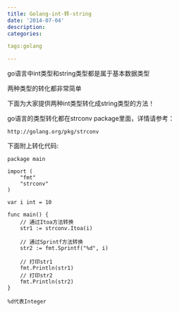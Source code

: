 ```yaml
---
title: Golang-int-转-string
date: '2014-07-04'
description:
categories:

tags:golang

---
```


go语言中int类型和string类型都是属于基本数据类型

两种类型的转化都非常简单

下面为大家提供两种int类型转化成string类型的方法！

go语言的类型转化都在strconv package里面，详情请参考：

	http://golang.org/pkg/strconv

下面附上转化代码:

	package main  
	  
	import (  
	    "fmt"  
	    "strconv"  
	)  
	  
	var i int = 10  
	  
	func main() {  
	    // 通过Itoa方法转换  
	    str1 := strconv.Itoa(i)  
	  
	    // 通过Sprintf方法转换  
	    str2 := fmt.Sprintf("%d", i)  
	  
	    // 打印str1  
	    fmt.Println(str1)  
	    // 打印str2  
	    fmt.Println(str2)  
	}  

	%d代表Integer


